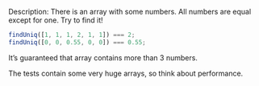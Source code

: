 Description:
There is an array with some numbers. All numbers are equal except for one. Try to find it!

```javascript
findUniq([1, 1, 1, 2, 1, 1]) === 2;
findUniq([0, 0, 0.55, 0, 0]) === 0.55;
```

It’s guaranteed that array contains more than 3 numbers.

The tests contain some very huge arrays, so think about performance.
